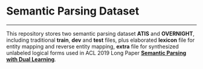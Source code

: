 # **Semantic Parsing Dataset**

----

This repository stores two semantic parsing dataset **ATIS** and **OVERNIGHT**, including traditional __train__, __dev__ and __test__ files, plus elaborated __lexicon__ file for entity mapping and reverse entity mapping, __extra__ file for synthesized unlabeled logical forms used in ACL 2019 Long Paper [__Semantic Parsing with Dual Learning__](url).